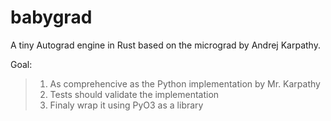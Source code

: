 # babygrad

A tiny Autograd engine in Rust based on the micrograd by Andrej Karpathy.

Goal:
 > 1. As comprehencive as the Python implementation by Mr. Karpathy
 > 2. Tests should validate the implementation
 > 3. Finaly wrap it using PyO3 as a library